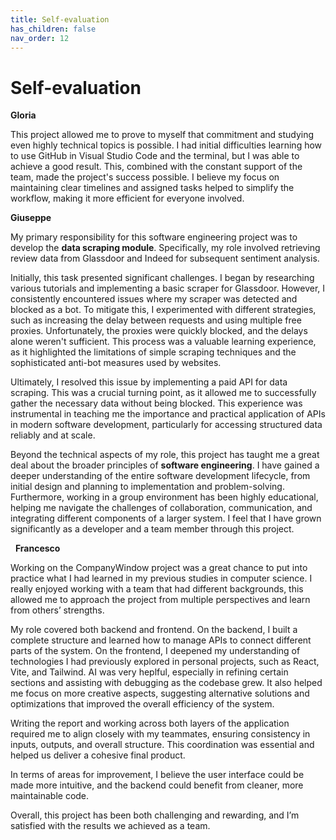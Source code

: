 ```yaml
---
title: Self-evaluation
has_children: false
nav_order: 12
---
```


# Self-evaluation
**Gloria** 

This project allowed me to prove to myself that commitment and studying even highly technical topics is possible. I had initial difficulties learning how to use GitHub in Visual Studio Code and the terminal, but I was able to achieve a good result. This, combined with the constant support of the team, made the project's success possible. I believe my focus on maintaining clear timelines and assigned tasks helped to simplify the workflow, making it more efficient for everyone involved. 

**Giuseppe** 

My primary responsibility for this software engineering project was to develop the **data scraping module**. Specifically, my role involved retrieving review data from Glassdoor and Indeed for subsequent sentiment analysis. 

Initially, this task presented significant challenges. I began by researching various tutorials and implementing a basic scraper for Glassdoor. However, I consistently encountered issues where my scraper was detected and blocked as a bot. To mitigate this, I experimented with different strategies, such as increasing the delay between requests and using multiple free proxies. Unfortunately, the proxies were quickly blocked, and the delays alone weren't sufficient. This process was a valuable learning experience, as it highlighted the limitations of simple scraping techniques and the sophisticated anti-bot measures used by websites. 

Ultimately, I resolved this issue by implementing a paid API for data scraping. This was a crucial turning point, as it allowed me to successfully gather the necessary data without being blocked. This experience was instrumental in teaching me the importance and practical application of APIs in modern software development, particularly for accessing structured data reliably and at scale. 

Beyond the technical aspects of my role, this project has taught me a great deal about the broader principles of **software engineering**. I have gained a deeper understanding of the entire software development lifecycle, from initial design and planning to implementation and problem-solving. Furthermore, working in a group environment has been highly educational, helping me navigate the challenges of collaboration, communication, and integrating different components of a larger system. I feel that I have grown significantly as a developer and a team member through this project. 

  **Francesco** 

Working on the CompanyWindow project was a great chance to put into practice what I had learned in my previous studies in computer science. I really enjoyed working with a team that had different backgrounds, this allowed me to approach the project from multiple perspectives and learn from others’ strengths. 

My role covered both backend and frontend. On the backend, I built a complete structure and learned how to manage APIs to connect different parts of the system. On the frontend, I deepened my understanding of technologies I had previously explored in personal projects, such as React, Vite, and Tailwind. AI was very heplful, especially in refining certain sections and assisting with debugging as the codebase grew. It also helped me focus on more creative aspects, suggesting alternative solutions and optimizations that improved the overall efficiency of the system. 

Writing the report and working across both layers of the application required me to align closely with my teammates, ensuring consistency in inputs, outputs, and overall structure. This coordination was essential and helped us deliver a cohesive final product. 

In terms of areas for improvement, I believe the user interface could be made more intuitive, and the backend could benefit from cleaner, more maintainable code. 

Overall, this project has been both challenging and rewarding, and I’m satisfied with the results we achieved as a team.
